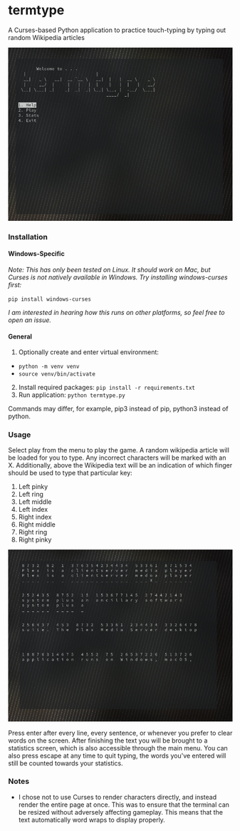 # termtype

A Curses-based Python application to practice touch-typing by typing out random Wikipedia articles

![Screenshot](images/tt.png)

### Installation

#### Windows-Specific
*Note: This has only been tested on Linux. It should work on Mac, but Curses is not natively available in Windows. Try installing windows-curses first:*

`pip install windows-curses`

*I am interested in hearing how this runs on other platforms, so feel free to open an issue.*

#### General

1. Optionally create and enter virtual environment:
- `python -m venv venv`
- `source venv/bin/activate`
2. Install required packages: `pip install -r requirements.txt`
3. Run application: `python termtype.py`

Commands may differ, for example, pip3 instead of pip, python3 instead of python.

### Usage
Select play from the menu to play the game. A random wikipedia article will be loaded for you to type. Any incorrect characters will be marked with an X. Additionally, above the Wikipedia text will be an indication of which finger should be used to type that particular key:
1. Left pinky
2. Left ring
3. Left middle
4. Left index
5. Right index
6. Right middle
7. Right ring
8. Right pinky

![Screenshot](images/play.png)

Press enter after every line, every sentence, or whenever you prefer to clear words on the screen. After finishing the text you will be brought to a statistics screen, which is also accessible through the main menu. You can also press escape at any time to quit typing, the words you've entered will still be counted towards your statistics.

### Notes
- I chose not to use Curses to render characters directly, and instead render the entire page at once. This was to ensure that the terminal can be resized without adversely affecting gameplay. This means that the text automatically word wraps to display properly.

